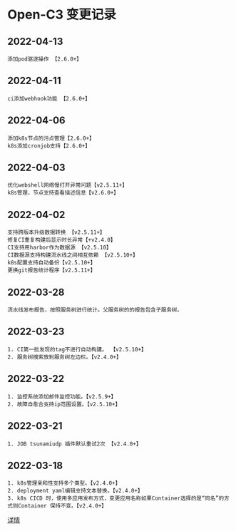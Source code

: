 # Open-C3 变更记录

## 2022-04-13
```
添加pod驱逐操作 【2.6.0+】
```
## 2022-04-11
```
ci添加webhook功能 【2.6.0+】
```
## 2022-04-06
```
添加k8s节点的污点管理【2.6.0+】
k8s添加cronjob支持【2.6.0+】
```
## 2022-04-03
```
优化webshell网络慢打开异常问题【v2.5.11+】
k8s管理，节点支持查看描述信息【v2.6.0+】
```

## 2022-04-02
```
支持跨版本升级数据转换 【v2.5.11+】
修复CI重复构建后显示时长异常【+v2.4.0】
CI支持用harbor作为数据源 【v2.5.10】
CI数据源支持构建流水线之间相互依赖 【v2.5.10+】
k8s配置支持自动备份【v2.5.10+】
更换git报告统计程序【v2.5.11+】
```
## 2022-03-28
```
流水线发布报告，按照服务树进行统计。父服务树的的报告包含子服务树。
```
## 2022-03-23
```
1. CI第一批发现的tag不进行自动构建。 【v2.5.10+】
2. 服务树搜索放到服务树左边栏。【v2.4.0+】
```

## 2022-03-22
```
1. 监控系统添加邮件监控功能。【v2.5.9+】
2. 故障自愈合支持ip范围设置。【v2.5.10+】
```

## 2022-03-21

```
1. JOB tsunamiudp 插件默认重试2次 【v2.4.0+】
```

## 2022-03-18

```
1. k8s管理亲和性支持多个类型。【v2.4.0+】
2. deployment yaml编辑支持文本替换。【v2.4.0+】
3. k8s CICD 时，使用多应用发布方式，变更应用名称如果Container选择的是“同名”的方式则Container 保持不变。【v2.4.0+】
```

[详情](./20220318.md)
